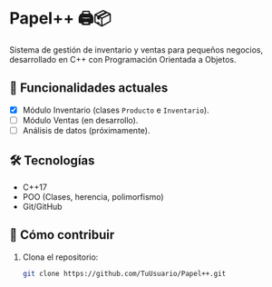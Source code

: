 
# Papel++ 🖨️📦  

Sistema de gestión de inventario y ventas para pequeños negocios, desarrollado en C++ con Programación Orientada a Objetos.  

## 🚀 Funcionalidades actuales  
- [x] Módulo Inventario (clases `Producto` e `Inventario`).  
- [ ] Módulo Ventas (en desarrollo).  
- [ ] Análisis de datos (próximamente).  

## 🛠️ Tecnologías  
- C++17  
- POO (Clases, herencia, polimorfismo)  
- Git/GitHub  

## 📌 Cómo contribuir  
1. Clona el repositorio:  
   ```bash  
   git clone https://github.com/TuUsuario/Papel++.git  
